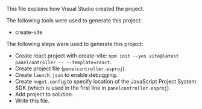 This file explains how Visual Studio created the project.

The following tools were used to generate this project:
- create-vite

The following steps were used to generate this project:
- Create react project with create-vite: `npm init --yes vite@latest panelcontroller -- --template=react`.
- Create project file (`panelcontroller.esproj`).
- Create `launch.json` to enable debugging.
- Create `nuget.config` to specify location of the JavaScript Project System SDK (which is used in the first line in `panelcontroller.esproj`).
- Add project to solution.
- Write this file.
